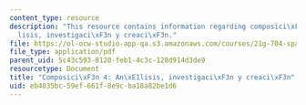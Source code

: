```yaml
---
content_type: resource
description: "This resource contains information regarding composici\xF3n 4: An\xE1\
  lisis, investigaci\xF3n y creaci\xF3n."
file: https://ol-ocw-studio-app-qa.s3.amazonaws.com/courses/21g-704-spanish-iv-spring-2005/eb4035bc59ef661f8e9cba18a82be1d6_MIT21G_704S05_composition4.pdf
file_type: application/pdf
parent_uid: 5c43c593-8120-feb1-4c3c-128d914d3de9
resourcetype: Document
title: "Composici\xF3n 4: An\xE1lisis, investigaci\xF3n y creaci\xF3n"
uid: eb4035bc-59ef-661f-8e9c-ba18a82be1d6
---
```

